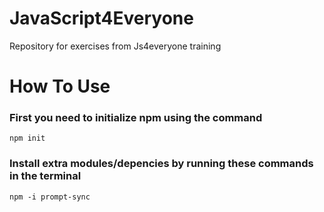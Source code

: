 # JavaScript4Everyone
Repository for exercises from Js4everyone training

# How To Use

### First you need to initialize npm using the command
```npm init```
### Install extra modules/depencies by running these commands in the terminal
```npm -i prompt-sync```